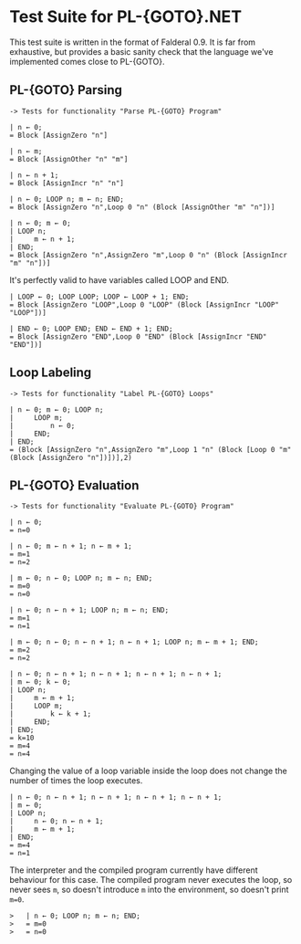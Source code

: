 Test Suite for PL-{GOTO}.NET
============================

This test suite is written in the format of Falderal 0.9.  It is far from
exhaustive, but provides a basic sanity check that the language we've
implemented comes close to PL-{GOTO}.

PL-{GOTO} Parsing
-----------------

    -> Tests for functionality "Parse PL-{GOTO} Program"

    | n ← 0;
    = Block [AssignZero "n"]

    | n ← m;
    = Block [AssignOther "n" "m"]

    | n ← n + 1;
    = Block [AssignIncr "n" "n"]

    | n ← 0; LOOP n; m ← n; END;
    = Block [AssignZero "n",Loop 0 "n" (Block [AssignOther "m" "n"])]

    | n ← 0; m ← 0;
    | LOOP n;
    |     m ← n + 1;
    | END;
    = Block [AssignZero "n",AssignZero "m",Loop 0 "n" (Block [AssignIncr "m" "n"])]

It's perfectly valid to have variables called LOOP and END.

    | LOOP ← 0; LOOP LOOP; LOOP ← LOOP + 1; END;
    = Block [AssignZero "LOOP",Loop 0 "LOOP" (Block [AssignIncr "LOOP" "LOOP"])]

    | END ← 0; LOOP END; END ← END + 1; END;
    = Block [AssignZero "END",Loop 0 "END" (Block [AssignIncr "END" "END"])]

Loop Labeling
-------------

    -> Tests for functionality "Label PL-{GOTO} Loops"

    | n ← 0; m ← 0; LOOP n;
    |     LOOP m;
    |         n ← 0; 
    |     END;
    | END;
    = (Block [AssignZero "n",AssignZero "m",Loop 1 "n" (Block [Loop 0 "m" (Block [AssignZero "n"])])],2)

PL-{GOTO} Evaluation
--------------------

    -> Tests for functionality "Evaluate PL-{GOTO} Program"

    | n ← 0;
    = n=0

    | n ← 0; m ← n + 1; n ← m + 1;
    = m=1
    = n=2

    | m ← 0; n ← 0; LOOP n; m ← n; END;
    = m=0
    = n=0

    | n ← 0; n ← n + 1; LOOP n; m ← n; END;
    = m=1
    = n=1

    | m ← 0; n ← 0; n ← n + 1; n ← n + 1; LOOP n; m ← m + 1; END;
    = m=2
    = n=2

    | n ← 0; n ← n + 1; n ← n + 1; n ← n + 1; n ← n + 1;
    | m ← 0; k ← 0;
    | LOOP n;
    |     m ← m + 1;
    |     LOOP m;
    |         k ← k + 1;
    |     END;
    | END;
    = k=10
    = m=4
    = n=4

Changing the value of a loop variable inside the loop does not change
the number of times the loop executes.

    | n ← 0; n ← n + 1; n ← n + 1; n ← n + 1; n ← n + 1;
    | m ← 0;
    | LOOP n;
    |     n ← 0; n ← n + 1;
    |     m ← m + 1;
    | END;
    = m=4
    = n=1

The interpreter and the compiled program currently have different behaviour
for this case.  The compiled program never executes the loop, so never sees
`m`, so doesn't introduce `m` into the environment, so doesn't print `m=0`.

    >   | n ← 0; LOOP n; m ← n; END;
    >   = m=0
    >   = n=0
